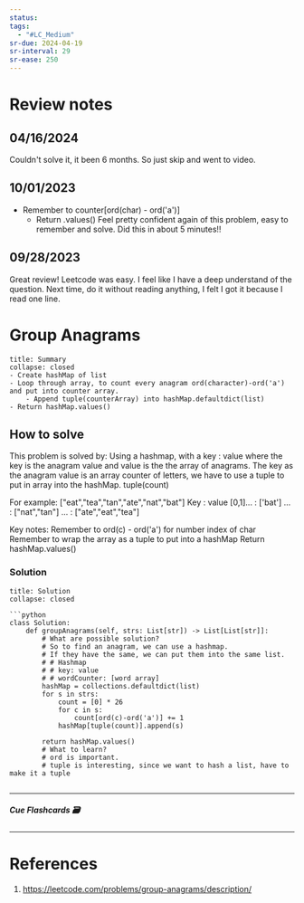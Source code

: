 ```yaml
---
status: 
tags:
  - "#LC_Medium"
sr-due: 2024-04-19
sr-interval: 29
sr-ease: 250
---
```

# Review notes
## 04/16/2024
Couldn't solve it, it been 6 months.
So just skip and went to video.
## 10/01/2023
- Remember to counter[ord(char) - ord('a')]
	- Return .values()
Feel pretty confident again of this problem, easy to remember and solve. Did this in about 5 minutes!!
## 09/28/2023
Great review! Leetcode was easy. I feel like I have a deep understand of the question.
Next time, do it without reading anything, I felt I got it because I read one line.
# Group Anagrams
```ad-tldr
title: Summary
collapse: closed
- Create hashMap of list
- Loop through array, to count every anagram ord(character)-ord('a') and put into counter array.
	- Append tuple(counterArray) into hashMap.defaultdict(list)
- Return hashMap.values()
```
## How to solve

This problem is solved by:
Using a hashmap, with a key : value where the key is the anagram value and value is the the array of anagrams.
The key as the anagram value is an array counter of letters, we have to use a tuple to put in array into the hashMap. tuple(count)

For example:
["eat","tea","tan","ate","nat","bat"]
Key : value
[0,1]... : ['bat']
... : ["nat","tan"]
... : ["ate","eat","tea"]

Key notes:
Remember to ord(c) - ord('a') for number index of char
Remember to wrap the array as a tuple to put into a hashMap
Return hashMap.values()

### Solution
```ad-tldr
title: Solution
collapse: closed

```python
class Solution:
    def groupAnagrams(self, strs: List[str]) -> List[List[str]]:
        # What are possible solution?
        # So to find an anagram, we can use a hashmap.
        # If they have the same, we can put them into the same list.
        # # Hashmap
        # # key: value
        # # wordCounter: [word array]
        hashMap = collections.defaultdict(list)
        for s in strs:
            count = [0] * 26
            for c in s:
                count[ord(c)-ord('a')] += 1
            hashMap[tuple(count)].append(s)

        return hashMap.values()
        # What to learn?
        # ord is important.
        # tuple is interesting, since we want to hash a list, have to make it a tuple
        

```

---
##### Cue Flashcards 🗃

---
# References
1. https://leetcode.com/problems/group-anagrams/description/

